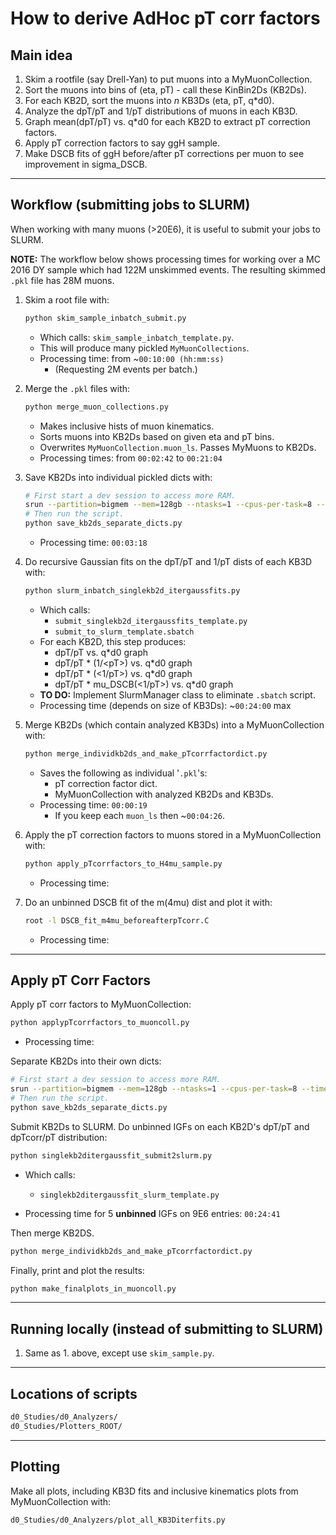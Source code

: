 # How to derive AdHoc pT corr factors

## Main idea

1. Skim a rootfile (say Drell-Yan) to put muons into a MyMuonCollection.
1. Sort the muons into bins of (eta, pT) - call these KinBin2Ds (KB2Ds).
1. For each KB2D, sort the muons into *n* KB3Ds (eta, pT, q*d0).
1. Analyze the dpT/pT and 1/pT distributions of muons in each KB3D.
1. Graph mean(dpT/pT) vs. q*d0 for each KB2D to extract pT correction factors.
1. Apply pT correction factors to say ggH sample.
1. Make DSCB fits of ggH before/after pT corrections per muon
to see improvement in sigma_DSCB.

---

## Workflow (submitting jobs to SLURM)

When working with many muons (>20E6),
it is useful to submit your jobs to SLURM.

**NOTE:**
The workflow below shows processing times for working over a MC 2016 DY sample
which had 122M unskimmed events.
The resulting skimmed `.pkl` file has 28M muons.

1. Skim a root file with:

   ```bash
   python skim_sample_inbatch_submit.py
   ```

   - Which calls: `skim_sample_inbatch_template.py`.
   - This will produce many pickled `MyMuonCollections`.
   - Processing time: from ~`00:10:00 (hh:mm:ss)`
      - (Requesting 2M events per batch.)

1. Merge the `.pkl` files with:
   
   ```bash
   python merge_muon_collections.py
   ```

   - Makes inclusive hists of muon kinematics.
   - Sorts muons into KB2Ds based on given eta and pT bins.
   - Overwrites `MyMuonCollection.muon_ls`. Passes MyMuons to KB2Ds.
   - Processing times: from `00:02:42` to `00:21:04`

1. Save KB2Ds into individual pickled dicts with:

   ```bash
   # First start a dev session to access more RAM.
   srun --partition=bigmem --mem=128gb --ntasks=1 --cpus-per-task=8 --time=08:00:00 --pty bash -i
   # Then run the script.
   python save_kb2ds_separate_dicts.py
   ```
   
   - Processing time: `00:03:18`

1. Do recursive Gaussian fits on the dpT/pT and 1/pT dists of each KB3D with:

   ```bash
   python slurm_inbatch_singlekb2d_itergaussfits.py
   ```

   - Which calls:
      - `submit_singlekb2d_itergaussfits_template.py`
      - `submit_to_slurm_template.sbatch`
   - For each KB2D, this step produces:
      - dpT/pT vs. q*d0 graph
      - dpT/pT * (1/\<pT\>) vs. q*d0 graph
      - dpT/pT * (\<1/pT\>) vs. q*d0 graph
      - dpT/pT * mu_DSCB(\<1/pT\>) vs. q*d0 graph
   - **TO DO:** Implement SlurmManager class to eliminate `.sbatch` script.
   - Processing time (depends on size of KB3Ds): ~`00:24:00` max

1. Merge KB2Ds (which contain analyzed KB3Ds) into a MyMuonCollection with:

   ```bash
   python merge_individkb2ds_and_make_pTcorrfactordict.py
   ```

   - Saves the following as individual '`.pkl`'s:
      - pT correction factor dict.
      - MyMuonCollection with analyzed KB2Ds and KB3Ds.
   - Processing time: `00:00:19`
      - If you keep each `muon_ls` then ~`00:04:26`.

1. Apply the pT correction factors to muons stored in a MyMuonCollection with:

   ```bash
   python apply_pTcorrfactors_to_H4mu_sample.py
   ```

   - Processing time: 

1. Do an unbinned DSCB fit of the m(4mu) dist and plot it with:

   ```bash
   root -l DSCB_fit_m4mu_beforeafterpTcorr.C
   ```

   - Processing time: 

---

## Apply pT Corr Factors

Apply pT corr factors to MyMuonCollection:

   ```bash
   python applypTcorrfactors_to_muoncoll.py
   ```

   - Processing time: 
   
Separate KB2Ds into their own dicts:

   ```bash
   # First start a dev session to access more RAM.
   srun --partition=bigmem --mem=128gb --ntasks=1 --cpus-per-task=8 --time=08:00:00 --pty bash -i
   # Then run the script.
   python save_kb2ds_separate_dicts.py
   ```

   Submit KB2Ds to SLURM.
   Do unbinned IGFs on each KB2D's dpT/pT and dpTcorr/pT distribution:

   ```bash
   python singlekb2ditergaussfit_submit2slurm.py
   ```

   - Which calls:
      - `singlekb2ditergaussfit_slurm_template.py`

   - Processing time for 5 **unbinned** IGFs on 9E6 entries: `00:24:41`

Then merge KB2DS.

   ```bash
   python merge_individkb2ds_and_make_pTcorrfactordict.py
   ```

Finally, print and plot the results:

   ```bash
   python make_finalplots_in_muoncoll.py
   ```
---

## Running locally (instead of submitting to SLURM)

1. Same as 1. above, except use `skim_sample.py`.

---

## Locations of scripts

```bash
d0_Studies/d0_Analyzers/
d0_Studies/Plotters_ROOT/
```

---

## Plotting

Make all plots, including KB3D fits and inclusive kinematics plots from
MyMuonCollection with:

```d0_Studies/d0_Analyzers/plot_all_KB3Diterfits.py```